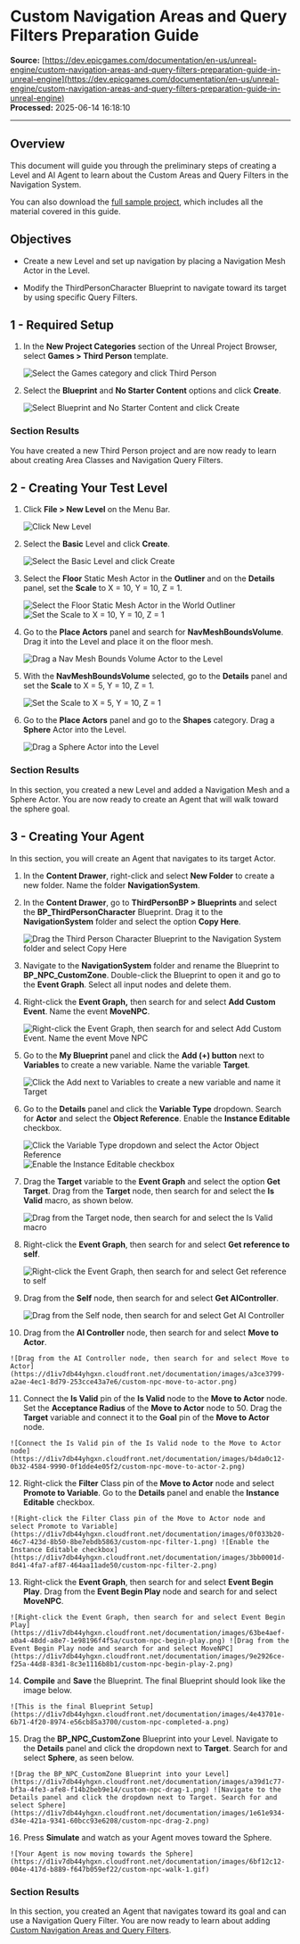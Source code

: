 # Custom Navigation Areas and Query Filters Preparation Guide

**Source:** [https://dev.epicgames.com/documentation/en-us/unreal-engine/custom-navigation-areas-and-query-filters-preparation-guide-in-unreal-engine](https://dev.epicgames.com/documentation/en-us/unreal-engine/custom-navigation-areas-and-query-filters-preparation-guide-in-unreal-engine)  
**Processed:** 2025-06-14 16:18:10

---

## Overview

This document will guide you through the preliminary steps of creating a Level and AI Agent to learn about the Custom Areas and Query Filters in the Navigation System.

You can also download the [full sample project](https://d1iv7db44yhgxn.cloudfront.net/documentation/attachments/bd70b8c8-4740-43e9-af93-f2b4d3e5bc34/navsystemsample.zip), which includes all the material covered in this guide.

## Objectives

-   Create a new Level and set up navigation by placing a Navigation Mesh Actor in the Level.
    
-   Modify the ThirdPersonCharacter Blueprint to navigate toward its target by using specific Query Filters.
    

## 1 - Required Setup

1.  In the **New Project Categories** section of the Unreal Project Browser, select **Games > Third Person** template.
    
    ![Select the Games category and click Third Person](https://d1iv7db44yhgxn.cloudfront.net/documentation/images/50bfc04f-df2f-48fe-b71a-061a8a75e477/create-project-a.png)
2.  Select the **Blueprint** and **No Starter Content** options and click **Create**.
    
    ![Select Blueprint and No Starter Content and click Create](https://d1iv7db44yhgxn.cloudfront.net/documentation/images/76503cfe-18f4-4b36-8d19-2167a7eea603/basic-create-settings-a.png)

### Section Results

You have created a new Third Person project and are now ready to learn about creating Area Classes and Navigation Query Filters.

## 2 - Creating Your Test Level

1.  Click **File > New Level** on the Menu Bar.
    
    ![Click New Level](https://d1iv7db44yhgxn.cloudfront.net/documentation/images/875bf185-463a-4e3a-b21e-fbbf459ddd75/new-level-a.png)
2.  Select the **Basic** Level and click **Create**.
    
    ![Select the Basic Level and click Create](https://d1iv7db44yhgxn.cloudfront.net/documentation/images/60724785-1c65-4fc0-b543-1fd22a5ba225/select-level-template-a.png)
3.  Select the **Floor** Static Mesh Actor in the **Outliner** and on the **Details** panel, set the **Scale** to X = 10, Y = 10, Z = 1.
    
    ![Select the Floor Static Mesh Actor in the World Outliner](https://d1iv7db44yhgxn.cloudfront.net/documentation/images/f59f0a47-1549-4ace-af05-6577c120be52/create-floor-1.png) ![Set the Scale to X = 10, Y = 10, Z = 1](https://d1iv7db44yhgxn.cloudfront.net/documentation/images/5e534028-a2d1-41ba-9aa3-e685851e1a72/create-floor-2.png)
4.  Go to the **Place Actors** panel and search for **NavMeshBoundsVolume**. Drag it into the Level and place it on the floor mesh.
    
    ![Drag a Nav Mesh Bounds Volume Actor to the Level](https://d1iv7db44yhgxn.cloudfront.net/documentation/images/d0de4cf3-6658-4cc1-a777-79f24a5ebb76/custom-navmesh-drag-a.png)
5.  With the **NavMeshBoundsVolume** selected, go to the **Details** panel and set the **Scale** to X = 5, Y = 10, Z = 1.
    
    ![Set the Scale to X = 5, Y = 10, Z = 1](https://d1iv7db44yhgxn.cloudfront.net/documentation/images/e9e7ebe3-ce23-472f-a237-b9698fcd7740/custom-navmesh-scale-a.png)
6.  Go to the **Place Actors** panel and go to the **Shapes** category. Drag a **Sphere** Actor into the Level.
    
    ![Drag a Sphere Actor into the Level](https://d1iv7db44yhgxn.cloudfront.net/documentation/images/07d3c262-ae11-4c03-8b7f-b738bcdd321e/custom-sphere-drag-a.png)

### Section Results

In this section, you created a new Level and added a Navigation Mesh and a Sphere Actor. You are now ready to create an Agent that will walk toward the sphere goal.

## 3 - Creating Your Agent

In this section, you will create an Agent that navigates to its target Actor.

1.  In the **Content Drawer**, right-click and select **New Folder** to create a new folder. Name the folder **NavigationSystem**.
    
2.  In the **Content Drawer**, go to **ThirdPersonBP > Blueprints** and select the **BP\_ThirdPersonCharacter** Blueprint. Drag it to the **NavigationSystem** folder and select the option **Copy Here**.
    
    ![Drag the Third Person Character Blueprint to the Navigation System folder and select Copy Here](https://d1iv7db44yhgxn.cloudfront.net/documentation/images/a65cc213-a515-4d8f-8e61-d1bdb79fc1c9/move-blueprint-a.png)
3.  Navigate to the **NavigationSystem** folder and rename the Blueprint to **BP\_NPC\_CustomZone**. Double-click the Blueprint to open it and go to the **Event Graph**. Select all input nodes and delete them.
    
4.  Right-click the **Event Graph,** then search for and select **Add Custom Event**. Name the event **MoveNPC**.
    
    ![Right-click the Event Graph, then search for and select Add Custom Event. Name the event Move NPC](https://d1iv7db44yhgxn.cloudfront.net/documentation/images/8a3cc6a6-3caa-4a3d-be0b-1f795e286690/custom-event-a.png)
5.  Go to the **My Blueprint** panel and click the **Add (+) button** next to **Variables** to create a new variable. Name the variable **Target**.
    
    ![Click the Add next to Variables to create a new variable and name it Target](https://d1iv7db44yhgxn.cloudfront.net/documentation/images/0c28403a-f555-414c-a2c5-4d338fde6528/custom-npc-target-1.png)
6.  Go to the **Details** panel and click the **Variable Type** dropdown. Search for **Actor** and select the **Object Reference**. Enable the **Instance Editable** checkbox.
    
    ![Click the Variable Type dropdown and  select the Actor Object Reference](https://d1iv7db44yhgxn.cloudfront.net/documentation/images/e86e539e-a9c6-4d9c-b07d-3f7e75fd7303/custom-npc-target-2.png) ![Enable the Instance Editable checkbox](https://d1iv7db44yhgxn.cloudfront.net/documentation/images/2364825e-40ba-4735-940c-87e834fdff4c/custom-npc-target-3.png)
7.  Drag the **Target** variable to the **Event Graph** and select the option **Get Target**. Drag from the **Target** node, then search for and select the **Is Valid** macro, as shown below.
    
    ![Drag from the Target node, then search for and select the Is Valid macro](https://d1iv7db44yhgxn.cloudfront.net/documentation/images/16e6c381-0100-46e8-b4e7-20d7bd023059/custom-npc-is-valid.png)
8.  Right-click the **Event Graph**, then search for and select **Get reference to self**.
    
    ![Right-click the Event Graph, then search for and select Get reference to self](https://d1iv7db44yhgxn.cloudfront.net/documentation/images/0331cf8a-d16b-4108-b5fd-10eb839e8d24/custom-npc-self-a.png)
9.  Drag from the **Self** node, then search for and select **Get AIController**.
    
    ![Drag from the Self node, then search for and select Get AI Controller](https://d1iv7db44yhgxn.cloudfront.net/documentation/images/9d0799cb-dbcc-4e53-9eb4-0ed5f3983dfb/custom-npc-ai-controller.png)
10.  Drag from the **AI Controller** node, then search for and select **Move to Actor**.
    
    ![Drag from the AI Controller node, then search for and select Move to Actor](https://d1iv7db44yhgxn.cloudfront.net/documentation/images/a3ce3799-a2ae-4ec1-8d79-253cce43a7e6/custom-npc-move-to-actor.png)
11.  Connect the **Is Valid** pin of the **Is Valid** node to the **Move to Actor** node. Set the **Acceptance Radius** of the **Move to Actor** node to 50. Drag the **Target** variable and connect it to the **Goal** pin of the **Move to Actor** node.
    
    ![Connect the Is Valid pin of the Is Valid node to the Move to Actor node](https://d1iv7db44yhgxn.cloudfront.net/documentation/images/b4da0c12-0b32-4584-9990-0f1dde4e05f2/custom-npc-move-to-actor-2.png)
12.  Right-click the **Filter** Class pin of the **Move to Actor** node and select **Promote to Variable**. Go to the **Details** panel and enable the **Instance Editable** checkbox.
    
    ![Right-click the Filter Class pin of the Move to Actor node and select Promote to Variable](https://d1iv7db44yhgxn.cloudfront.net/documentation/images/0f033b20-46c7-423d-8b50-8be7ebdb5863/custom-npc-filter-1.png) ![Enable the Instance Editable checkbox](https://d1iv7db44yhgxn.cloudfront.net/documentation/images/3bb0001d-8d41-4fa7-af87-464aa11ade50/custom-npc-filter-2.png)
13.  Right-click the **Event Graph**, then search for and select **Event Begin Play**. Drag from the **Event Begin Play** node and search for and select **MoveNPC**.
    
    ![Right-click the Event Graph, then search for and select Event Begin Play](https://d1iv7db44yhgxn.cloudfront.net/documentation/images/63be4aef-a0a4-48dd-a8e7-1e98196f4f5a/custom-npc-begin-play.png) ![Drag from the Event Begin Play node and search for and select MoveNPC](https://d1iv7db44yhgxn.cloudfront.net/documentation/images/9e2926ce-f25a-44d8-83d1-8c3e1116b8b1/custom-npc-begin-play-2.png)
14.  **Compile** and **Save** the Blueprint. The final Blueprint should look like the image below.
    
    ![This is the final Blueprint Setup](https://d1iv7db44yhgxn.cloudfront.net/documentation/images/4e43701e-6b71-4f20-8974-e56cb85a3700/custom-npc-completed-a.png)
15.  Drag the **BP\_NPC\_CustomZone** Blueprint into your Level. Navigate to the **Details** panel and click the dropdown next to **Target**. Search for and select **Sphere**, as seen below.
    
    ![Drag the BP_NPC_CustomZone Blueprint into your Level](https://d1iv7db44yhgxn.cloudfront.net/documentation/images/a39d1c77-bf3a-4fe3-afe8-f14b2beb9e14/custom-npc-drag-1.png) ![Navigate to the Details panel and click the dropdown next to Target. Search for and select Sphere](https://d1iv7db44yhgxn.cloudfront.net/documentation/images/1e61e934-d34e-421a-9341-60bcc93e6208/custom-npc-drag-2.png)
16.  Press **Simulate** and watch as your Agent moves toward the Sphere.
    
    ![Your Agent is now moving towards the Sphere](https://d1iv7db44yhgxn.cloudfront.net/documentation/images/6bf12c12-004e-417d-b889-f647b059ef22/custom-npc-walk-1.gif)

### Section Results

In this section, you created an Agent that navigates toward its goal and can use a Navigation Query Filter. You are now ready to learn about adding [Custom Navigation Areas and Query Filters](/documentation/en-us/unreal-engine/custom-navigation-areas-and-query-filters-quick-start-in-unreal-engine).